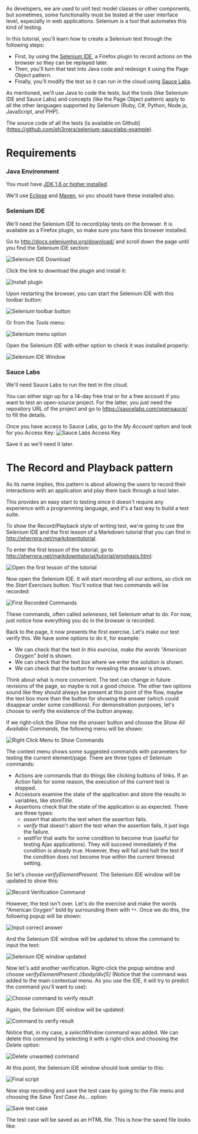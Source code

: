 As developers, we are used to unit test model classes or other components, but sometimes, some functionality must be tested at the user interface level, especially in web applications. Selenium is a tool that automates this kind of testing. 

In this tutorial, you'll learn how to create a Selenium test through the following steps:
- First, by using the [Selenium IDE](http://www.seleniumhq.org/projects/ide/), a Firefox plugin to record actions on the browser so they can be replayed later.
- Then, you'll turn that test into Java code and redesign it using the Page Object pattern. 
- Finally, you'll modify the test so it can run in the cloud using [Sauce Labs](https://saucelabs.com/).

As mentioned, we'll use Java to code the tests, but the tools (like Selenium IDE and Sauce Labs) and concepts (like the Page Object pattern) apply to all the other languages supported by Selenium (Ruby, C#, Python, Node.js, JavaScript, and PHP).

The source code of all the tests (is available on Github](https://github.com/eh3rrera/selenium-saucelabs-example).

# Requirements

### Java Environment
You must have [JDK 1.6 or higher installed](http://www.oracle.com/technetwork/es/java/javase/downloads/index.html).

We'll use [Eclipse](https://eclipse.org/downloads/) and [Maven](https://maven.apache.org/install.html), so you should have these installed also.


### Selenium IDE
We'll need the Selenium IDE to record/play tests on the browser. It is available as a Firefox plugin, so make sure you have this browser installed.

Go to http://docs.seleniumhq.org/download/ and scroll down the page until you find the Selenium IDE section:

![Selenium IDE Download](https://raw.githubusercontent.com/pluralsight/guides/master/images/624f278c-83c1-4fef-9105-88314c883125.png)

Click the link to download the plugin and install it:

![Install plugin](https://raw.githubusercontent.com/pluralsight/guides/master/images/4a1602ff-dd6e-48dc-b93f-0ca7d6f1edef.png)


Upon restarting the browser, you can start the Selenium IDE with this toolbar button:

![Selenium toolbar button](https://raw.githubusercontent.com/pluralsight/guides/master/images/c6819eec-f50f-43bf-8f08-849a0581fa31.png)


Or from the *Tools* menu:

![Selenium menu option](https://raw.githubusercontent.com/pluralsight/guides/master/images/bfc13ebd-b3c2-4955-853b-cd7d67902f69.png)

Open the Selenium IDE with either option to check it was installed properly:

![Selenium IDE Window](https://raw.githubusercontent.com/pluralsight/guides/master/images/72fa0c75-6897-4162-871e-5938691fab5d.png)


### Sauce Labs
We'll need Sauce Labs to run the test in the cloud.

You can either sign up for a 14-day free trial or for a free account if you want to test an open-source project. For the latter, you just need the repository URL of the project and go to https://saucelabs.com/opensauce/ to fill the details.

Once you have access to Sauce Labs, go to the *My Account* option and look for you Access Key:
![Sauce Labs Access Key](00-sauce-labs-access-key.png)

Save it as we'll need it later.





# The Record and Playback pattern
As its name implies, this pattern is about allowing the users to record their interactions with an application and play them back through a tool later.

This provides an easy start to testing since it doesn't require any experience with a programming language, and it's a fast way to build a test suite.

To show the Record/Playback style of writing test, we're going to use the Selenium IDE and the first lesson of a Markdown tutorial that you can find in http://eherrera.net/markdowntutorial.

To enter the first lesson of the tutorial, go to http://eherrera.net/markdowntutorial/tutorial/emphasis.html:

![Open the first lesson of the tutorial](https://raw.githubusercontent.com/pluralsight/guides/master/images/2b185376-f739-4869-9661-d8cc3e7d4c5f.png)

Now open the Selenium IDE. It will start recording all our actions, so click on the *Start Exercises* button. You'll notice that two commands will be recorded:

![First Recorded Commands](https://raw.githubusercontent.com/pluralsight/guides/master/images/b41ccb36-7d43-480b-9203-adacb8b5c89e.png)

These commands, often called *seleneses*, tell Selenium what to do. For now, just notice how everything you do in the browser is recorded.

Back to the page, it now presents the first exercise. Let's make our test verify this. We have some options to do it, for example:
- We can check that the text *In this exercise, make the words "American Oxygen" bold* is shown.
- We can check that the text box where we enter the solution is shown.
- We can check that the button for revealing the answer is shown.

Think about what is more convenient. The text can change in future revisions of the page, so maybe is not a good choice. The other two options sound like they should always be present at this point of the flow, maybe the text box more than the button for showing the answer (which could disappear under some conditions). For demonstration purposes, let's choose to verify the existence of the button anyway.

If we right-click the *Show me the answer* button and choose the *Show All Available Commands*, the following menu will be shown:

![Right Click Menu to Show Commands](https://raw.githubusercontent.com/pluralsight/guides/master/images/f77e3a8e-a3ca-475f-8920-52c992f06420.png)

The context menu shows some suggested commands with parameters for testing the current element/page. There are three types of Selenium commands:
- Actions are commands that do things like clicking buttons of links. If an Action fails for some reason, the execution of the current test is stopped.
- Accessors examine the state of the application and store the results in variables, like *storeTitle*.
- Assertions check that the state of the application is as expected. There are three types: 
    - *assert* that aborts the test when the assertion fails.
	- *verify* that doesn't abort the test when the assertion fails, it just logs the failure.
	- *waitFor* that waits for some condition to become true (useful for testing Ajax applications). They will succeed immediately if the condition is already true. However, they will fail and halt the test if the condition does not become true within the current timeout setting.
	
So let's choose *verifyElementPresent*. The Selenium IDE window will be updated to show this:

![Record Verification Command](https://raw.githubusercontent.com/pluralsight/guides/master/images/1f2c9c92-c809-4b5d-8585-ab395e3c95ce.png)

However, the test isn't over. Let's do the exercise and make the words "American Oxygen" bold by surrounding them with `**`. Once we do this, the following popup will be shown:

![Input correct answer](https://raw.githubusercontent.com/pluralsight/guides/master/images/d7b8d4c8-8e49-4513-8a5b-851693c301cf.png)

And the Selenium IDE window will be updated to show the command to input the text:

![Selenium IDE window updated](https://raw.githubusercontent.com/pluralsight/guides/master/images/fdd773ce-2354-4d3d-9dfb-9b8fb89aac02.png)

Now let's add another verification. Right-click the popup window and choose *verifyElementPresent //body/div[5]* (Notice that the command was added to the main contextual menu. As you use the IDE, it will try to predict the command you'll want to use):

![Choose command to verify result](https://raw.githubusercontent.com/pluralsight/guides/master/images/847328e8-84ed-4b9f-acba-bfbc3099a705.png)

Again, the Selenium IDE window will be updated:

![Command to verify result](https://raw.githubusercontent.com/pluralsight/guides/master/images/4a54fb47-b774-4b9b-ae84-defc1250a9c3.png)

Notice that, in my case, a *selectWindow* command was added. We can delete this command by selecting it with a right-click and choosing the *Delete* option:

![Delete unwanted command](https://raw.githubusercontent.com/pluralsight/guides/master/images/3489692c-8482-4a83-87e6-018705567235.png)


At this point, the Selenium IDE window should look similar to this:

![Final script](https://raw.githubusercontent.com/pluralsight/guides/master/images/c9899760-6e59-4e6a-942d-5473e854fcda.png)


Now stop recording and save the test case by going to the *File* menu and choosing the *Save Test Case As...* option:

![Save test case](https://raw.githubusercontent.com/pluralsight/guides/master/images/faeaf3fe-212d-4c67-b1c0-9128257fb6ce.png)


The test case will be saved as an HTML file. This is how the saved file looks like: